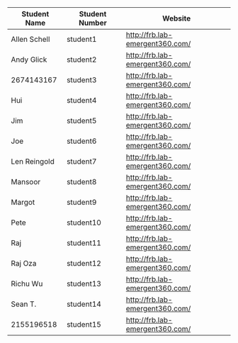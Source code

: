 Student Name | Student Number | Website
------------ | ---------------| ----------
Allen Schell | student1 | http://frb.lab-emergent360.com/
Andy Glick | student2 | http://frb.lab-emergent360.com/
2674143167 | student3 | http://frb.lab-emergent360.com/
Hui | student4 | http://frb.lab-emergent360.com/
Jim | student5 | http://frb.lab-emergent360.com/
Joe | student6 | http://frb.lab-emergent360.com/
Len Reingold | student7 | http://frb.lab-emergent360.com/
Mansoor | student8 | http://frb.lab-emergent360.com/
Margot | student9 | http://frb.lab-emergent360.com/
Pete | student10 | http://frb.lab-emergent360.com/
Raj | student11 | http://frb.lab-emergent360.com/
Raj Oza | student12 | http://frb.lab-emergent360.com/
Richu Wu | student13 | http://frb.lab-emergent360.com/
Sean T. | student14 | http://frb.lab-emergent360.com/
2155196518 | student15 | http://frb.lab-emergent360.com/
